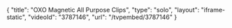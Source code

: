 {
    "title": "OXO Magnetic All Purpose Clips",
    "type": "solo",
    "layout": "iframe-static",
    "videoId": "3787146",
    "url": "\/tvpembed\/3787146"
}